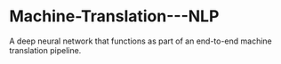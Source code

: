 # Machine-Translation---NLP
A deep neural network that functions as part of an end-to-end machine translation pipeline.
